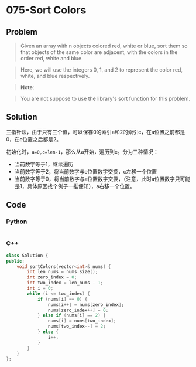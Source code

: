 # 075-Sort Colors

## Problem

> Given an array with n objects colored red, white or blue, sort them so that objects of the same color are adjacent, with the colors in the order red, white and blue.

> Here, we will use the integers 0, 1, and 2 to represent the color red, white, and blue respectively.

> **Note**:

> You are not suppose to use the library's sort function for this problem.

## Solution

三指针法，由于只有三个值，可以保存0的索引a和2的索引c，在a位置之前都是0，在c位置之后都是2。

初始化时，`a=0,c=len-1`，那么从a开始，遍历到c。分为三种情况：
- 当前数字等于1，继续遍历
- 当前数字等于2，将当前数字与c位置数字交换，c左移一个位置
- 当前数字等于0，将当前数字与a位置数字交换，（注意，此时a位置数字只可能是1，具体原因找个例子一推便知），a右移一个位置。

## Code

### Python

```python

```

### C++

```cpp
class Solution {
public:
    void sortColors(vector<int>& nums) {
        int len_nums = nums.size();
        int zero_index = 0;
        int two_index = len_nums - 1;
        int i = 0;
        while (i <= two_index) {
            if (nums[i] == 0) {
                nums[i++] = nums[zero_index];
                nums[zero_index++] = 0;
            } else if (nums[i] == 2) {
                nums[i] = nums[two_index];
                nums[two_index--] = 2;
            } else {
                i++;
            }
        }
    }
};
```